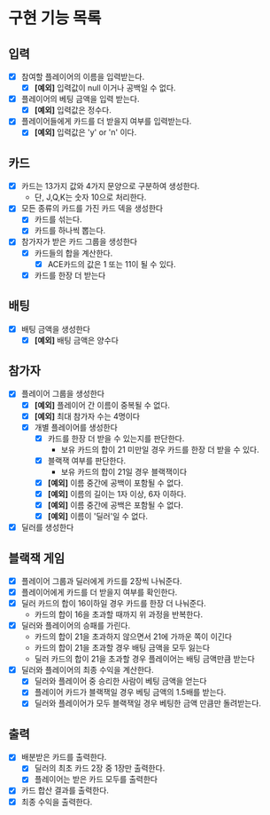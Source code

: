 # 구현 기능 목록

## 입력
- [x] 참여할 플레이어의 이름을 입력받는다.
    - [x] **[예외]** 입력값이 null 이거나 공백일 수 없다.
- [x] 플레이어의 베팅 금액을 입력 받는다.
  - [x] **[예외]** 입력값은 정수다.
- [x] 플레이어들에게 카드를 더 받을지 여부를 입력받는다.
    - [x] **[예외]** 입력값은 'y' or 'n' 이다.

## 카드
- [x] 카드는 13가지 값와 4가지 문양으로 구분하여 생성한다.
  - 단, J,Q,K는 숫자 10으로 처리한다.
- [x] 모든 종류의 카드를 가진 카드 덱을 생성한다
  - [x] 카드를 섞는다. 
  - [x] 카드를 하나씩 뽑는다.
- [x] 참가자가 받은 카드 그룹을 생성한다
  - [x] 카드들의 합을 계산한다.
      - [x] ACE카드의 값은 1 또는 11이 될 수 있다.
  - [x] 카드를 한장 더 받는다

## 배팅
- [x] 배팅 금액을 생성한다
  - [x] **[예외]** 배팅 금액은 양수다

## 참가자 
- [x] 플레이어 그룹을 생성한다
  - [x] **[예외]** 플레이어 간 이름이 중복될 수 없다.
  - [x] **[예외]** 최대 참가자 수는 4명이다
  - [x] 개별 플레이어를 생성한다
    - [x] 카드를 한장 더 받을 수 있는지를 판단한다.
      - 보유 카드의 합이 21 미만일 경우 카드를 한장 더 받을 수 있다.
    - [x] 블랙잭 여부를 판단한다.
      - 보유 카드의 합이 21일 경우 블랙잭이다
    - [x] **[예외]** 이름 중간에 공백이 포함될 수 없다.
    - [x] **[예외]** 이름의 길이는 1자 이상, 6자 이하다.
    - [x] **[예외]** 이름 중간에 공백은 포함될 수 없다.
    - [x] **[예외]** 이름이 '딜러'일 수 없다.
- [x] 딜러를 생성한다

## 블랙잭 게임
- [x] 플레이어 그룹과 딜러에게 카드를 2장씩 나눠준다.
- [x] 플레이어에게 카드를 더 받을지 여부를 확인한다.
- [x] 딜러 카드의 합이 16이하일 경우 카드를 한장 더 나눠준다.
  - 카드의 합이 16을 초과할 때까지 위 과정을 반복한다.
- [x] 딜러와 플레이어의 승패를 가린다.
    - 카드의 합이 21을 초과하지 않으면서 21에 가까운 쪽이 이긴다
    - 카드의 합이 21을 초과할 경우 배팅 금액을 모두 잃는다
    - 딜러 카드의 합이 21을 초과할 경우 플레이어는 배팅 금액만큼 받는다
- [x] 딜러와 플레이어의 최종 수익을 계산한다.
  - [x] 딜러와 플레이어 중 승리한 사람이 베팅 금액을 얻는다
  - [x] 플레이어 카드가 블랙잭일 경우 베팅 금액의 1.5배를 받는다.
  - [x] 딜러와 플레이어가 모두 블랙잭일 경우 베팅한 금액 만큼만 돌려받는다.

## 출력

- [x] 배분받은 카드를 출력한다.
  - [x] 딜러의 최초 카드 2장 중 1장만 출력한다.
  - [x] 플레이어는 받은 카드 모두를 출력한다
- [x] 카드 합산 결과를 출력한다.
- [x] 최종 수익을 출력한다.
